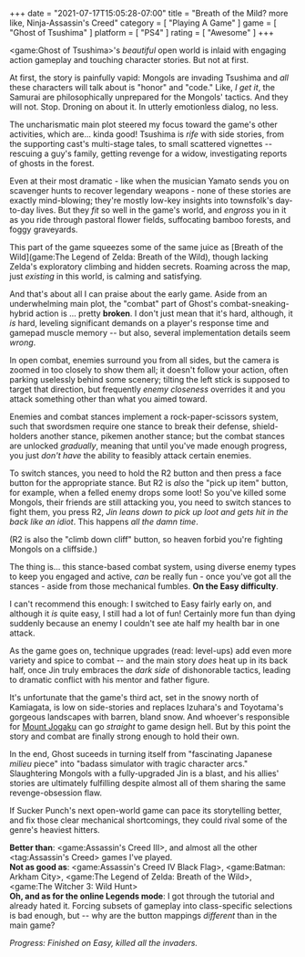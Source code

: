 +++
date = "2021-07-17T15:05:28-07:00"
title = "Breath of the Mild? more like, Ninja-Assassin's Creed"
category = [ "Playing A Game" ]
game = [ "Ghost of Tsushima" ]
platform = [ "PS4" ]
rating = [ "Awesome" ]
+++

<game:Ghost of Tsushima>'s <i>beautiful</i> open world is inlaid with engaging action gameplay and touching character stories.  But not at first.

At first, the story is painfully vapid: Mongols are invading Tsushima and <i>all</i> these characters will talk about is "honor" and "code."  Like, <i>I get it</i>, the Samurai are philosophically unprepared for the Mongols' tactics.  And they will not.  Stop.  Droning on about it.  In utterly emotionless dialog, no less.

The uncharismatic main plot steered my focus toward the game's other activities, which are... kinda good!  Tsushima is <i>rife</i> with side stories, from the supporting cast's multi-stage tales, to small scattered vignettes -- rescuing a guy's family, getting revenge for a widow, investigating reports of ghosts in the forest.

Even at their most dramatic - like when the musician Yamato sends you on scavenger hunts to recover legendary weapons - none of these stories are exactly mind-blowing; they're mostly low-key insights into townsfolk's day-to-day lives.  But they <i>fit</i> so well in the game's world, and <i>engross</i> you in it as you ride through pastoral flower fields, suffocating bamboo forests, and foggy graveyards.

This part of the game squeezes some of the same juice as [Breath of the Wild](game:The Legend of Zelda: Breath of the Wild), though lacking Zelda's exploratory climbing and hidden secrets.  Roaming across the map, just <i>existing</i> in this world, is calming and satisfying.

And that's about all I can praise about the early game.  Aside from an underwhelming main plot, the "combat" part of Ghost's combat-sneaking-hybrid action is ... pretty <b>broken</b>.  I don't just mean that it's hard, although, it <i>is</i> hard, leveling significant demands on a player's response time and gamepad muscle memory -- but also, several implementation details seem <i>wrong</i>.

In open combat, enemies surround you from all sides, but the camera is zoomed in too closely to show them all; it doesn't follow your action, often parking uselessly behind some scenery; tilting the left stick is supposed to target that direction, but frequently <i>enemy closeness</i> overrides it and you attack something other than what you aimed toward.

Enemies and combat stances implement a rock-paper-scissors system, such that swordsmen require one stance to break their defense, shield-holders another stance, pikemen another stance; but the combat stances are unlocked <i>gradually</i>, meaning that until you've made enough progress, you just <i>don't have</i> the ability to feasibly attack certain enemies.

To switch stances, you need to hold the R2 button and then press a face button for the appropriate stance.  But R2 is <i>also</i> the "pick up item" button, for example, when a felled enemy drops some loot!  So you've killed some Mongols, their friends are still attacking you, you need to switch stances to fight them, you press R2, <i>Jin leans down to pick up loot and gets hit in the back like an idiot</i>.  This happens <i>all the damn time</i>.

(R2 is also the "climb down cliff" button, so heaven forbid you're fighting Mongols on a cliffside.)

The thing is... this stance-based combat system, using diverse enemy types to keep you engaged and active, <i>can</i> be really fun - once you've got all the stances - aside from those mechanical fumbles.  <b>On the Easy difficulty</b>.

I can't recommend this enough: I switched to Easy fairly early on, and although it <i>is</i> quite easy, I still had a lot of fun!  Certainly more fun than dying suddenly because an enemy I couldn't see ate half my health bar in one attack.

As the game goes on, technique upgrades (read: level-ups) add even more variety and spice to combat -- and the main story <i>does</i> heat up in its back half, once Jin truly embraces the <i>dark side</i> of dishonorable tactics, leading to dramatic conflict with his mentor and father figure.

It's unfortunate that the game's third act, set in the snowy north of Kamiagata, is low on side-stories and replaces Izuhara's and Toyotama's gorgeous landscapes with barren, bland snow.  And whoever's responsible for <a href="https://www.ign.com/wikis/ghost-of-tsushima/How_to_Get_to_the_Top_of_Mount_Jogaku">Mount Jogaku</a> can go <i>straight</i> to game design hell.  But by this point the story and combat are finally strong enough to hold their own.

In the end, Ghost suceeds in turning itself from "fascinating Japanese <i>milieu</i> piece" into "badass simulator with tragic character arcs."  Slaughtering Mongols with a fully-upgraded Jin is a blast, and his allies' stories are ultimately fulfilling despite almost all of them sharing the same revenge-obsession flaw.

If Sucker Punch's next open-world game can pace its storytelling better, and fix those clear mechanical shortcomings, they could rival some of the genre's heaviest hitters.

<b>Better than</b>: <game:Assassin's Creed III>, and almost all the other <tag:Assassin's Creed> games I've played.  
<b>Not as good as</b>: <game:Assassin's Creed IV Black Flag>, <game:Batman: Arkham City>, <game:The Legend of Zelda: Breath of the Wild>, <game:The Witcher 3: Wild Hunt>  
<b>Oh, and as for the online Legends mode</b>: I got through the tutorial and already hated it.  Forcing subsets of gameplay into class-specific selections is bad enough, but -- why are the button mappings <i>different</i> than in the main game?

<i>Progress: Finished on Easy, killed all the invaders.</i>
